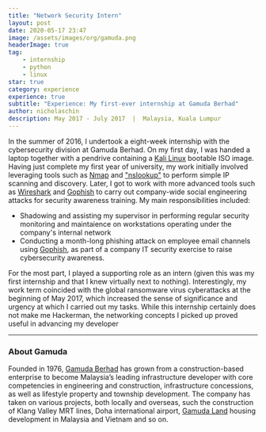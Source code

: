 ```yaml
---
title: "Network Security Intern"
layout: post
date: 2020-05-17 23:47
image: /assets/images/org/gamuda.png
headerImage: true
tag:
    - internship
    - python
    - linux
star: true
category: experience
experience: true
subtitle: "Experience: My first-ever internship at Gamuda Berhad"
author: nicholaschin
description: May 2017 - July 2017  |  Malaysia, Kuala Lumpur
---
```


In the summer of 2016, I undertook a eight-week internship with the cybersecurity division at Gamuda Berhad. On my first day, I was handed a laptop together with a pendrive containing a <a href="https://www.kali.org/">Kali Linux</a> bootable ISO image. Having just complete my first year of university, my work initially involved leveraging tools such as <a href="https://nmap.org/">Nmap</a> and <a href="https://docs.microsoft.com/en-us/windows-server/administration/windows-commands/nslookup">"nslookup"</a> to perform simple IP scanning and discovery. Later, I got to work with more advanced tools such as <a href="https://www.wireshark.org/">Wireshark</a> and <a href="https://getgophish.com/">Gophish</a> to carry out company-wide social engineering attacks for security awareness training. My main responsibilities included:

-   Shadowing and assisting my supervisor in performing regular security monitoring and maintaience on workstations operating under the company's internal network
-   Conducting a month-long phishing attack on employee email channels using <a href="https://getgophish.com/">Gophish</a>, as part of a company IT security exercise to raise cybersecurity awareness.

For the most part, I played a supporting role as an intern (given this was my first internship and that I knew virtually next to nothing). Interestingly, my work term coincided with the global ransomware virus cyberattacks at the beginning of May 2017, which increased the sense of significance and urgency at which I carried out my tasks. While this internship certainly does not make me Hackerman, the networking concepts I picked up proved useful in advancing my developer

<hr/>

### About Gamuda

Founded in 1976, <a href="https://gamuda.com.my/"> Gamuda Berhad</a> has grown from a construction-based enterprise to become Malaysia’s leading infrastructure developer with core competencies in engineering and construction, infrastructure concessions, as well as lifestyle property and township development. The company has taken on various projects, both locally and overseas, such the construction of Klang Valley MRT lines, Doha international airport, <a href="https://gamudaland.com.my/">Gamuda Land</a> housing development in Malaysia and Vietnam and so on.
